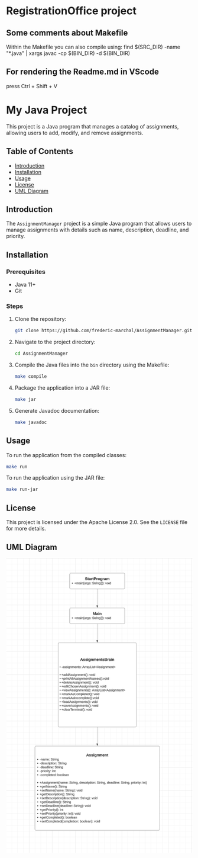 # RegistrationOffice project

## Some comments about Makefile
Within the Makefile you can also compile using:
find $(SRC_DIR) -name "*.java" | xargs javac -cp $(BIN_DIR) -d $(BIN_DIR)

## For rendering the Readme.md in VScode
press Ctrl + Shift + V

# My Java Project

This project is a Java program that manages a catalog of assignments, allowing users to add, modify, and remove assignments.

## Table of Contents

- [Introduction](#introduction)
- [Installation](#installation)
- [Usage](#usage)
- [License](#license)
- [UML Diagram](#uml-diagram)

## Introduction

The `AssignmentManager` project is a simple Java program that allows users to manage assignments with details such as name, description, deadline, and priority.

## Installation

### Prerequisites
- Java 11+
- Git

### Steps

1. Clone the repository:
    ```bash
    git clone https://github.com/frederic-marchal/AssignmentManager.git
    ```

2. Navigate to the project directory:
    ```bash
    cd AssignmentManager
    ```

3. Compile the Java files into the `bin` directory using the Makefile:
    ```bash
    make compile
    ```

4. Package the application into a JAR file:
    ```bash
    make jar
    ```

5. Generate Javadoc documentation:
    ```bash
    make javadoc
    ```

## Usage

To run the application from the compiled classes:

```bash
make run
```

To run the application using the JAR file:

```bash
make run-jar
```

## License

This project is licensed under the Apache License 2.0. See the `LICENSE` file for more details.

## UML Diagram

![UML Diagram](AssignmentManagerUML.png)
